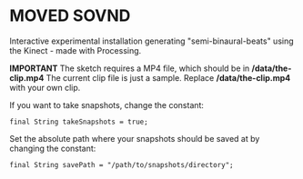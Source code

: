 # MOVED SOVND
Interactive experimental installation generating "semi-binaural-beats" using the Kinect - made with Processing.

**IMPORTANT**
The sketch requires a MP4 file, which should be in **/data/the-clip.mp4**
The current clip file is just a sample. Replace **/data/the-clip.mp4** with your own clip.

If you want to take snapshots, change the constant:
```
final String takeSnapshots = true;
```

Set the absolute path where your snapshots should be saved at by changing the constant:
```
final String savePath = "/path/to/snapshots/directory";
```

